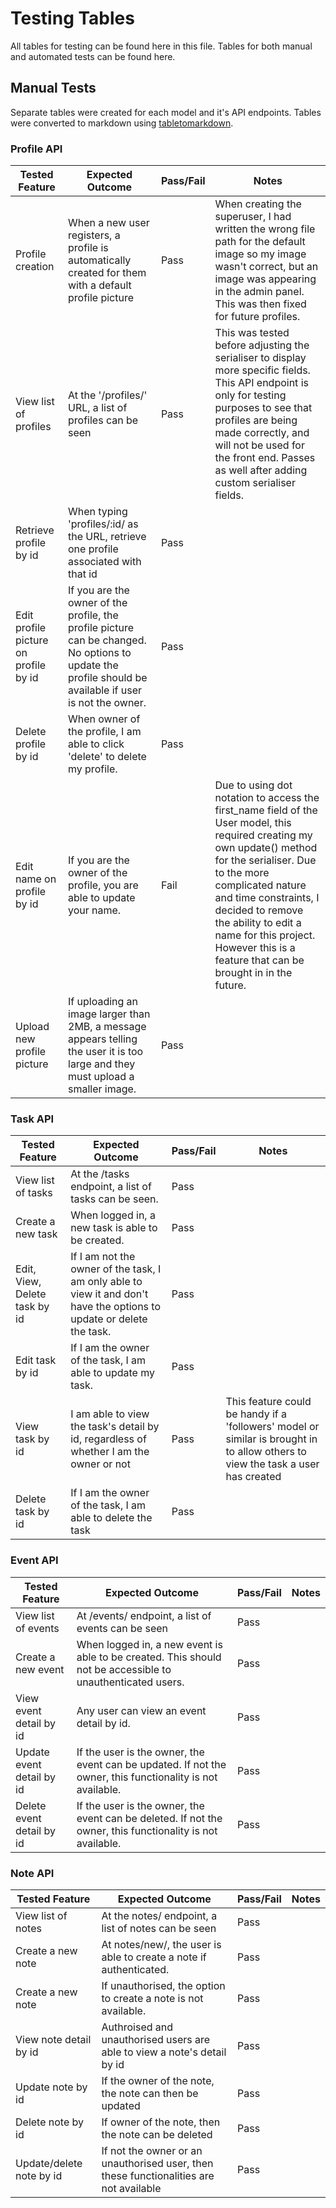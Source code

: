 # Testing Tables

All tables for testing can be found here in this file. Tables for both manual and automated tests can be found here.

## Manual Tests

Separate tables were created for each model and it's API endpoints. Tables were converted to markdown using [tabletomarkdown](tabletomarkdown.com).

### Profile API

| Tested Feature                        | Expected Outcome                                                                                                                                        | Pass/Fail | Notes                                                                                                                                                                                                                                                                                                                                   |
| ------------------------------------- | ------------------------------------------------------------------------------------------------------------------------------------------------------- | --------- | --------------------------------------------------------------------------------------------------------------------------------------------------------------------------------------------------------------------------------------------------------------------------------------------------------------------------------------- |
| Profile creation                      | When a new user registers, a profile is automatically created for them with a default profile picture                                                   | Pass      | When creating the superuser, I had written the wrong file path for the default image so my image wasn't correct, but an image was appearing in the admin panel. This was then fixed for future profiles.                                                                                                                                |
| View list of profiles                 | At the '/profiles/' URL, a list of profiles can be seen                                                                                                 | Pass      | This was tested before adjusting the serialiser to display more specific fields. This API endpoint is only for testing purposes to see that profiles are being made correctly, and will not be used for the front end. Passes as well after adding custom serialiser fields.                                                            |
| Retrieve profile by id                | When typing 'profiles/:id/ as the URL, retrieve one profile associated with that id                                                                     | Pass      |                                                                                                                                                                                                                                                                                                                                         |
| Edit profile picture on profile by id | If you are the owner of the profile, the profile picture can be changed. No options to update the profile should be available if user is not the owner. | Pass      |                                                                                                                                                                                                                                                                                                                                         |
| Delete profile by id                  | When owner of the profile, I am able to click 'delete' to delete my profile.                                                                            | Pass      |                                                                                                                                                                                                                                                                                                                                         |
| Edit name on profile by id            | If you are the owner of the profile, you are able to update your name.                                                                                  | Fail      | Due to using dot notation to access the first_name field of the User model, this required creating my own update() method for the serialiser. Due to the more complicated nature and time constraints, I decided to remove the ability to edit a name for this project. However this is a feature that can be brought in in the future. |
| Upload new profile picture            | If uploading an image larger than 2MB, a message appears telling the user it is too large and they must upload a smaller image.                         | Pass      |

### Task API

| Tested Feature                | Expected Outcome                                                                                                      | Pass/Fail | Notes                                                                                                                           |
| ----------------------------- | --------------------------------------------------------------------------------------------------------------------- | --------- | ------------------------------------------------------------------------------------------------------------------------------- |
| View list of tasks            | At the /tasks endpoint, a list of tasks can be seen.                                                                  | Pass      |                                                                                                                                 |
| Create a new task             | When logged in, a new task is able to be created.                                                                     | Pass      |                                                                                                                                 |
| Edit, View, Delete task by id | If I am not the owner of the task, I am only able to view it and don't have the options to update or delete the task. | Pass      |                                                                                                                                 |
| Edit task by id               | If I am the owner of the task, I am able to update my task.                                                           | Pass      |                                                                                                                                 |
| View task by id               | I am able to view the task's detail by id, regardless of whether I am the owner or not                                | Pass      | This feature could be handy if a 'followers' model or similar is brought in to allow others to view the task a user has created |
| Delete task by id             | If I am the owner of the task, I am able to delete the task                                                           | Pass      |

### Event API

| Tested Feature            | Expected Outcome                                                                                           | Pass/Fail | Notes |
| ------------------------- | ---------------------------------------------------------------------------------------------------------- | --------- | ----- |
| View list of events       | At /events/ endpoint, a list of events can be seen                                                         | Pass      |       |
| Create a new event        | When logged in, a new event is able to be created. This should not be accessible to unauthenticated users. | Pass      |       |
| View event detail by id   | Any user can view an event detail by id.                                                                   | Pass      |       |
| Update event detail by id | If the user is the owner, the event can be updated. If not the owner, this functionality is not available. | Pass      |       |
| Delete event detail by id | If the user is the owner, the event can be deleted. If not the owner, this functionality is not available. | Pass      |

### Note API

| Tested Feature           | Expected Outcome                                                                       | Pass/Fail | Notes |
| ------------------------ | -------------------------------------------------------------------------------------- | --------- | ----- |
| View list of notes       | At the notes/ endpoint, a list of notes can be seen                                    | Pass      |       |
| Create a new note        | At notes/new/, the user is able to create a note if authenticated.                     | Pass      |       |
| Create a new note        | If unauthorised, the option to create a note is not available.                         | Pass      |       |
| View note detail by id   | Authroised and unauthorised users are able to view a note's detail by id               | Pass      |       |
| Update note by id        | If the owner of the note, the note can then be updated                                 | Pass      |       |
| Delete note by id        | If owner of the note, then the note can be deleted                                     | Pass      |       |
| Update/delete note by id | If not the owner or an unauthorised user, then these functionalities are not available | Pass      |